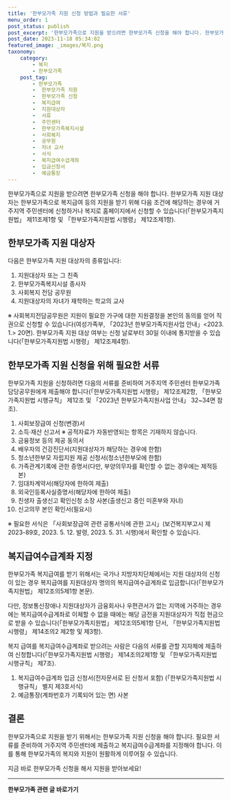 ```yaml
---
title: '한부모가족 지원 신청 방법과 필요한 서류'
menu_order: 1
post_status: publish
post_excerpt: '한부모가족으로 지원을 받으려면 한부모가족 신청을 해야 합니다. 한부모가족 지원 대상자는 한부모가족으로 복지급여 등의 지원을 받기 위해 다음 조건에 해당하는 경우에 거주지역 주민센터에 신청하거나 복지로 홈페이지에서 신청할 수 있습니다  한부모가족지원법  제11조제1항 및  한부모가족지원법 시행령  제12조제1항 .'
post_date: 2023-11-18 05:34:02
featured_image: _images/복지.png
taxonomy:
    category:
        - 복지
        - 한부모가족
    post_tag:
        - 한부모가족
        -  한부모가족 지원
        -  한부모가족 신청
        -  복지급여
        -  지원대상자
        -  서류
        -  주민센터
        -  한부모가족복지시설
        -  사회복지
        -  공무원
        -  자녀 교사
        -  서식
        -  복지급여수급계좌
        -  입금신청서
        -  예금통장
---
```



한부모가족으로 지원을 받으려면 한부모가족 신청을 해야 합니다. 한부모가족 지원 대상자는 한부모가족으로 복지급여 등의 지원을 받기 위해 다음 조건에 해당하는 경우에 거주지역 주민센터에 신청하거나 복지로 홈페이지에서 신청할 수 있습니다(「한부모가족지원법」 제11조제1항 및 「한부모가족지원법 시행령」 제12조제1항).

## 한부모가족 지원 대상자

다음은 한부모가족 지원 대상자의 종류입니다:

1. 지원대상자 또는 그 친족
2. 한부모가족복지시설 종사자
3. 사회복지 전담 공무원
4. 지원대상자의 자녀가 재학하는 학교의 교사

※ 사회복지전담공무원은 지원이 필요한 가구에 대한 지원결정을 본인의 동의를 얻어 직권으로 신청할 수 있습니다(여성가족부, 「2023년 한부모가족지원사업 안내」<2023. 1.> 20면). 한부모가족 지원 대상 여부는 신청 날로부터 30일 이내에 통지받을 수 있습니다(「한부모가족지원법 시행령」 제12조제4항).

## 한부모가족 지원 신청을 위해 필요한 서류

한부모가족 지원을 신청하려면 다음의 서류를 준비하여 거주지역 주민센터 한부모가족 담당공무원에게 제출해야 합니다(「한부모가족지원법 시행령」 제12조제2항, 「한부모가족지원법 시행규칙」 제12조 및 「2023년 한부모가족지원사업 안내」 32~34면 참조).

1. 사회보장급여 신청(변경)서
2. 소득·재산 신고서
※ 공적자료가 자동반영되는 항목은 기재하지 않습니다.
3. 금융정보 등의 제공 동의서
4. 배우자의 건강진단서(지원대상자가 해당하는 경우에 한함)
5. 청소년한부모 자립지원 제공 신청서(청소년한부모에 한함)
6. 가족관계기록에 관한 증명서(다만, 부양의무자를 확인할 수 없는 경우에는 제적등본)
7. 임대차계약서(해당자에 한하여 제출)
8. 외국인등록사실증명서(해당자에 한하여 제출)
9. 친생자 출생신고 확인신청 소장 사본(출생신고 중인 미혼부와 자녀)
10. 신고의무 본인 확인서(필요시)

※ 필요한 서식은 「사회보장급여 관련 공통서식에 관한 고시」(보건복지부고시 제2023-89호, 2023. 5. 12. 발령, 2023. 5. 31. 시행)에서 확인할 수 있습니다.

## 복지급여수급계좌 지정

한부모가족 복지급여를 받기 위해서는 국가나 지방자치단체에서는 지원 대상자의 신청이 있는 경우 복지급여를 지원대상자 명의의 복지급여수급계좌로 입금합니다(「한부모가족지원법」 제12조의5제1항 본문).

다만, 정보통신장애나 지원대상자가 금융회사나 우편관서가 없는 지역에 거주하는 경우에는 복지급여수급계좌로 이체할 수 없을 때에는 해당 금전을 지원대상자가 직접 현금으로 받을 수 있습니다(「한부모가족지원법」 제12조의5제1항 단서, 「한부모가족지원법 시행령」 제14조의2 제2항 및 제3항).

복지 급여를 복지급여수급계좌로 받으려는 사람은 다음의 서류를 관할 지자체에 제출하여 신청합니다(「한부모가족지원법 시행령」 제14조의2제1항 및 「한부모가족지원법 시행규칙」 제7조).

1. 복지급여수급계좌 입금 신청서(전자문서로 된 신청서 포함)
(「한부모가족지원법 시행규칙」 별지 제3호서식)
2. 예금통장(계좌번호가 기록되어 있는 면) 사본

## 결론

한부모가족으로 지원을 받기 위해서는 한부모가족 지원 신청을 해야 합니다. 필요한 서류를 준비하여 거주지역 주민센터에 제출하고 복지급여수급계좌를 지정해야 합니다. 이를 통해 한부모가족의 복지와 지원이 원활하게 이루어질 수 있습니다.

지금 바로 한부모가족 신청을 해서 지원을 받아보세요!


<!-- wp:separator -->
<hr class="wp-block-separator has-alpha-channel-opacity"/>
<!-- /wp:separator -->

<!-- wp:group {"backgroundColor":"base","layout":{"type":"constrained"}} -->
<div class="wp-block-group has-base-background-color has-background"><!-- wp:paragraph {"align":"center","fontSize":"medium"} -->
<p class="has-text-align-center has-large-font-size"><strong>한부모가족 관련 글 바로가기</strong></p>
<!-- /wp:paragraph -->


<!-- wp:latest-posts
{"categories":[{"id":23338,"count":19,"description":"","link":"https://uknowlaw.com/category/%ed%95%9c%eb%b6%80%eb%aa%a8%ea%b0%80%ec%a1%b1/","name":"한부모가족","slug":"한부모가족","taxonomy":"category","parent":0,"meta":[],"_links":{"self":[{"href":"https://uknowlaw.com/wp-json/wp/v2/categories/23338"}],"collection":[{"href":"https://uknowlaw.com/wp-json/wp/v2/categories"}],"about":[{"href":"https://uknowlaw.com/wp-json/wp/v2/taxonomies/category"}],"wp:post_type":[{"href":"https://uknowlaw.com/wp-json/wp/v2/posts?categories=23338"}],"curies":[{"name":"wp","href":"https://api.w.org/{rel}","templated":true}]}}],"postsToShow":100,"excerptLength":28,"postLayout":"grid","columns":2,"featuredImageAlign":"left","featuredImageSizeSlug":"large","fontSize":"small"} /--></div>
<!-- /wp:group -->